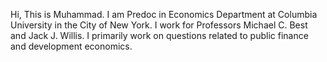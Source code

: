 Hi, This is Muhammad. I am Predoc in Economics Department at Columbia University in the City of New York. 
I work for Professors Michael C. Best and Jack J. Willis. I primarily work on questions related to public finance and development economics.
